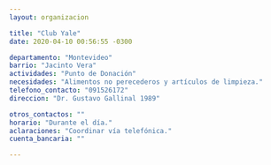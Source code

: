 ```yaml
---
layout: organizacion

title: "Club Yale"
date: 2020-04-10 00:56:55 -0300

departamento: "Montevideo"
barrio: "Jacinto Vera"
actividades: "Punto de Donación"
necesidades: "Alimentos no perecederos y artículos de limpieza."
telefono_contacto: "091526172"
direccion: "Dr. Gustavo Gallinal 1989"

otros_contactos: ""
horario: "Durante el día."
aclaraciones: "Coordinar vía telefónica."
cuenta_bancaria: ""

---
```

